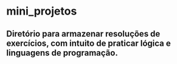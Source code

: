 # mini_projetos
## Diretório para armazenar resoluções de exercícios, com intuito de praticar lógica e linguagens de programação. 
